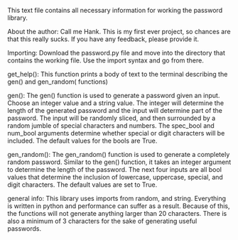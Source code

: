 This text file contains all necessary information for working the password library.

About the author:
Call me Hank. This is my first ever project, so chances are that this really sucks. If you have any feedback, please provide it.

Importing:
Download the password.py file and move into the directory that contains the working file.
Use the import syntax and go from there.

get_help():
This function prints a body of text to the terminal describing the gen() and gen_random( functions)

gen():
The gen() function is used to generate a password given an input.
Choose an integer value and a string value. The integer will determine the length of the
generated password and the input will determine part of the password. The input will 
be randomly sliced, and then surrounded by a random jumble of special characters
and numbers. The spec_bool and num_bool arguments determine whether special or digit
characters will be included. The default values for the bools are True.

gen_random():
The gen_random() function is used to generate a completely random password.
Similar to the gen() function, it takes an integer argument to determine the length
of the password. The next four inputs are all bool values that determine the inclusion
of lowercase, uppercase, special, and digit characters. The default values are set to True.

general info:
This library uses imports from random, and string. Everything is written in python
and performance can suffer as a result. Because of this, the functions will not generate
anything larger than 20 characters. There is also a minimum of 3 characters for the sake
of generating useful passwords.
